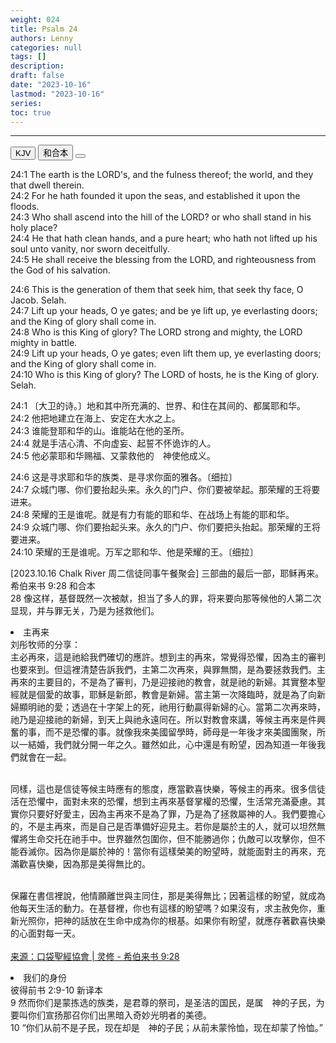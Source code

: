 ```yaml
---
weight: 024
title: Psalm 24
authors: Lenny
categories: null
tags: []
description: 
draft: false
date: "2023-10-16"
lastmod: "2023-10-16"
series: 
toc: true
---
```


<!--more-->
---

<!-- Tab links -->

<div class="tab">
  <button class="tablinks active" onclick="tablabel(event, 'english')">KJV</button>
  <button class="tablinks" onclick="tablabel(event, 'chinese')">和合本</button>
  <button class="tablinks" onclick="tablabel(event, 'note')"></button>
</div>

<!-- Tab content -->
<div id="english" class="tabcontent" style="display:block">

24:1 The earth is the LORD's, and the fulness thereof; the world, and they that dwell therein.  
24:2 For he hath founded it upon the seas, and established it upon the floods.  
24:3 Who shall ascend into the hill of the LORD? or who shall stand in his holy place?  
24:4 He that hath clean hands, and a pure heart; who hath not lifted up his soul unto vanity, nor sworn deceitfully.  
24:5 He shall receive the blessing from the LORD, and righteousness from the God of his salvation.  

24:6 This is the generation of them that seek him, that seek thy face, O Jacob. Selah.  
24:7 Lift up your heads, O ye gates; and be ye lift up, ye everlasting doors; and the King of glory shall come in.  
24:8 Who is this King of glory? The LORD strong and mighty, the LORD mighty in battle.  
24:9 Lift up your heads, O ye gates; even lift them up, ye everlasting doors; and the King of glory shall come in.  
24:10 Who is this King of glory? The LORD of hosts, he is the King of glory. Selah.  
</div>

<div id="chinese" class="tabcontent">

24:1 〔大卫的诗。〕地和其中所充满的、世界、和住在其间的、都属耶和华。  
24:2 他把地建立在海上、安定在大水之上。  
24:3 谁能登耶和华的山。谁能站在他的圣所。  
24:4 就是手洁心清、不向虚妄、起誓不怀诡诈的人。  
24:5 他必蒙耶和华赐福、又蒙救他的　神使他成义。  

24:6 这是寻求耶和华的族类、是寻求你面的雅各。〔细拉〕  
24:7 众城门哪、你们要抬起头来。永久的门户、你们要被举起。那荣耀的王将要进来。  
24:8 荣耀的王是谁呢。就是有力有能的耶和华、在战场上有能的耶和华。  
24:9 众城门哪、你们要抬起头来。永久的门户、你们要把头抬起。那荣耀的王将要进来。  
24:10 荣耀的王是谁呢。万军之耶和华、他是荣耀的王。〔细拉〕  


[2023.10.16 Chalk River 周二信徒同事午餐聚会]
三部曲的最后一部，耶稣再来。  
希伯来书 9:28 和合本  
28 像这样，基督既然一次被献，担当了多人的罪，将来要向那等候他的人第二次显现，并与罪无关，乃是为拯救他们。

<li>主再来  
<br>刘彤牧师的分享：  
<br>主必再來，這是祂給我們確切的應許。想到主的再來，常覺得恐懼，因為主的審判也要來到。但這裡清楚告訴我們，主第二次再來，與罪無關，是為要拯救我們。主再來的主要目的，不是為了審判，乃是迎接祂的教會，就是祂的新婦。其實整本聖經就是個愛的故事，耶穌是新郎，教會是新婦。當主第一次降臨時，就是為了向新婦顯明祂的愛；透過在十字架上的死，祂用行動贏得新婦的心。當第二次再來時，祂乃是迎接祂的新婦，到天上與祂永遠同在。所以對教會來講，等候主再來是件興奮的事，而不是恐懼的事。就像我來美國留學時，師母是一年後才來美國團聚，所以一結婚，我們就分開一年之久。雖然如此，心中還是有盼望，因為知道一年後我們就會在一起。

<br>同樣，這也是信徒等候主時應有的態度，應當歡喜快樂，等候主的再來。很多信徒活在恐懼中，面對未來的恐懼，想到主再來基督掌權的恐懼，生活常充滿憂慮。其實你只要好好愛主，因為主再來不是為了罪，乃是為了拯救屬神的人。我們要擔心的，不是主再來，而是自己是否準備好迎見主。若你是屬於主的人，就可以坦然無懼將生命交托在祂手中。世界雖然包圍你，但不能勝過你；仇敵可以攻擊你，但不能吞滅你。因為你是屬於神的！當你有這樣榮美的盼望時，就能面對主的再來，充滿歡喜快樂，因為那是美得無比的。

<br>保羅在書信裡說，他情願離世與主同住，那是美得無比；因著這樣的盼望，就成為他每天生活的動力。在基督裡，你也有這樣的盼望嗎？如果沒有，求主赦免你，重新光照你，把神的話放在生命中成為你的根基。如果你有盼望，就應存著歡喜快樂的心面對每一天。  
<br><a href = "https://hk.ptl.org/code/devotionals.php?day=275" target="_blank" rel="noopener noreferrer">来源：口袋聖經協會 | 灵修 - 希伯来书 9:28</a></li>

<li>我们的身份  
<br>彼得前书 2:9-10 新译本
<br>9 然而你们是蒙拣选的族类，是君尊的祭司，是圣洁的国民，是属　神的子民，为要叫你们宣扬那召你们出黑暗入奇妙光明者的美德。
<br>10 “你们从前不是子民，现在却是　神的子民；从前未蒙怜恤，现在却蒙了怜恤。”</li>

</div>

<div id="note" class="tabcontent">


</div>
